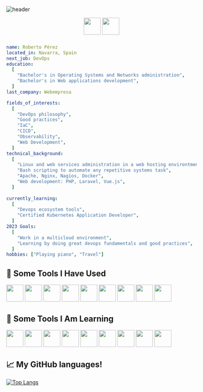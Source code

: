 ![header](https://capsule-render.vercel.app/api?type=waving&color=auto&height=100&section=header&text=Some%20Bits%20About%20Me&fontSize=60)
 

<!-- **roberto-asir/roberto-asir** is a ✨ _special_ ✨ repository because its `README.md` (this file) appears on your GitHub profile.

Here are some ideas to get you started:

- 🔭 I’m currently working on ...
- 🌱 I’m currently learning ...
- 👯 I’m looking to collaborate on ...
- 🤔 I’m looking for help with ...
- 💬 Ask me about ...
- 📫 How to reach me: ...
- 😄 Pronouns: ...
- ⚡ Fun fact: ...
-->
<p align="center">
  <a href="https://robertoasir.com"><img src="https://img.icons8.com/color-glass/48/null/home.png" width="45" height="45" /></a>
  <a href="https://www.linkedin.com/in/roberto-p%C3%A9rez-ruiz-6a06b44a"><img src="https://cdn.jsdelivr.net/gh/devicons/devicon/icons/linkedin/linkedin-original.svg"  width="45" height="45" /></a>
</p>

### 
```yaml
name: Roberto Pérez
located_in: Navarra, Spain
next_job: DevOps
education:
  [
    "Bachelor's in Operating Systems and Networks administration",
    "Bachelor's in Web applications development",
  ]
last_company: Webempresa

fields_of_interests:
  [
    "DevOps philosophy",
    "Good practices",
    "IaC",
    "CICD",
    "Observability",
    "Web Development",
  ]
technical_background:
  [
    "Linux and web services administration in a web hosting environtment",
    "Bash scripting to automate any repetitive systems task",
    "Apache, Nginx, Nagios, Docker",
    "Web development: PHP, Laravel, Vue.js",
  ]
  
currently_learning: 
  [
    "Devops ecosystem tools",
    "Certified Kubernetes Application Developer",
  ]
2023 Goals: 
  [
    "Work in a multicloud environment",
    "Learning by doing great devops fundamentals and good practices",
  ]
hobbies: ["Playing piano", "Travel"]
```


 ## :rocket:  Some Tools I Have Used 
<p> 
  <img src="https://cdn.jsdelivr.net/gh/devicons/devicon/icons/centos/centos-original.svg" width="45" height="45" />
  <img src="https://cdn.jsdelivr.net/gh/devicons/devicon/icons/bash/bash-original.svg" width="45" height="45" />
  <img src="https://cdn.jsdelivr.net/gh/devicons/devicon/icons/apache/apache-original-wordmark.svg"  width="45" height="45" />
  <img src="https://cdn.jsdelivr.net/gh/devicons/devicon/icons/nginx/nginx-original.svg" width="45" height="45" />
  <img src="https://cdn.jsdelivr.net/gh/devicons/devicon/icons/php/php-plain.svg"  width="45" height="45" />
  <img src="https://cdn.jsdelivr.net/gh/devicons/devicon/icons/laravel/laravel-plain-wordmark.svg" width="45" height="45"  />
  <img src="https://cdn.jsdelivr.net/gh/devicons/devicon/icons/vuejs/vuejs-original-wordmark.svg" width="45" height="45"  />
  <img src="https://cdn.jsdelivr.net/gh/devicons/devicon/icons/docker/docker-original-wordmark.svg" width="45" height="45"  />
  <img src="https://cdn.jsdelivr.net/gh/devicons/devicon/icons/mysql/mysql-original-wordmark.svg"  width="45" height="45" />
</p>

## :rocket:  Some Tools I Am Learning
<p> 
 <img src="https://cdn.jsdelivr.net/gh/devicons/devicon/icons/ansible/ansible-original.svg" width="45" height="45"  />
  <img src="https://cdn.jsdelivr.net/gh/devicons/devicon/icons/terraform/terraform-original.svg" width="45" height="45"  />

 <img src="https://cdn.jsdelivr.net/gh/devicons/devicon/icons/docker/docker-original-wordmark.svg" width="45" height="45"  />
  <img src="https://cdn.jsdelivr.net/gh/devicons/devicon/icons/kubernetes/kubernetes-plain.svg"  width="45" height="45" />

 <img src="https://cdn.jsdelivr.net/gh/devicons/devicon/icons/googlecloud/googlecloud-original-wordmark.svg" width="45" height="45"  />
   <img src="https://cdn.jsdelivr.net/gh/devicons/devicon/icons/amazonwebservices/amazonwebservices-original-wordmark.svg"  width="45" height="45" />


 <img src="https://cdn.jsdelivr.net/gh/devicons/devicon/icons/prometheus/prometheus-original.svg" width="45" height="45"/>
  
 <img src="https://cdn.jsdelivr.net/gh/devicons/devicon/icons/jenkins/jenkins-original.svg" width="45" height="45"  />
  
 <img src="https://cdn.jsdelivr.net/gh/devicons/devicon/icons/github/github-original.svg" width="45" height="45"  />
   
</p>


## :chart_with_upwards_trend:  My GitHub languages!

[![Top Langs](https://github-readme-stats-git-masterrstaa-rickstaa.vercel.app/api/top-langs/?username=roberto-asir&hide=html,css&langs_count=4)](https://github.com/anuraghazra/github-readme-stats)




